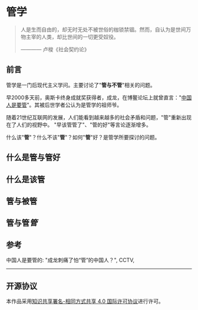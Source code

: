 # 管学

> 人是生而自由的，却无时无处不被世俗的枷锁禁锢。然而，自认为是世间万物主宰的人类，却比世间的一切更受奴役。
>
> ———— 卢梭《社会契约论》

## 前言

管学是一门后现代主义学问。主要讨论了"**管与不管**"相关的问题。

早2000多天前，奥斯卡终身成就奖获得者，成龙，在博鳌论坛上就曾直言："[中国人是要管](#ref-1)"。其被后世学者公认为是管学的祖师爷。

随着21世纪互联网的发展，人们能看到越来越多的社会矛盾和问题，"管"重新出现在了人们的视野中。
"早该管管了"、"管的好"等言论逐渐增多。

什么该"**管**"？什么不该"**管**"？如何"**管**"好？是管学所要探讨的问题。

## 什么是管与管好

## 什么是该管

## 管与被管

## 管与管*管*

## 参考

<div id="ref-1"></div> 中国人是要管的: "成龙刺痛了怕“管”的中国人？", CCTV, <http://www.cctv.com/fuxingbbs/special/mryw/04/22/index.shtml>

---

## 开源协议

本作品采用[知识共享署名-相同方式共享 4.0 国际许可协议](http://creativecommons.org/licenses/by-sa/4.0/)进行许可。